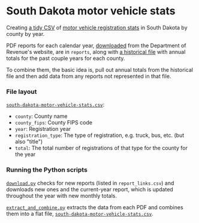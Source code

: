 # South Dakota motor vehicle stats
Creating [a tidy CSV](south-dakota-motor-vehicle-stats.csv) of [motor vehicle registration stats](https://sddor.seamlessdocs.com/sc/statistics/) in South Dakota by county by year.

PDF reports for each calendar year, [downloaded](download.py) from the Department of Revenue's website, are in `reports`, along with [a historical file](south-dakota-motor-vehicle-stats-historical.pdf) with annual totals for the past couple years for each county.

To combine them, the basic idea is, pull out annual totals from the historical file and then add data from any reports not represented in that file.

### File layout

[`south-dakota-motor-vehicle-stats.csv`](south-dakota-motor-vehicle-stats.csv):
- `county`: County name
- `county_fips`: County FIPS code
- `year`: Registration year
- `registration_type`: The type of registration, e.g. truck, bus, etc. (but also "title")
- `total`: The total number of registrations of that type for the county for the year

### Running the Python scripts

[`download.py`](download.py) checks for new reports (listed in `report_links.csv`) and downloads new ones and the current-year report, which is updated throughout the year with new monthly totals.

[`extract_and_combine.py`](extract_and_combine.py) extracts the data from each PDF and combines them into a flat file, [`south-dakota-motor-vehicle-stats.csv`](south-dakota-motor-vehicle-stats.csv).
